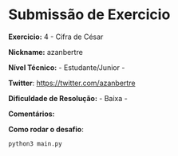 # Submissão de Exercicio

**Exercicio:** 4 - Cifra de César

**Nickname:** azanbertre

**Nível Técnico:** - Estudante/Junior -

**Twitter**: https://twitter.com/azanbertre

**Dificuldade de Resolução:** - Baixa -

**Comentários:**

**Como rodar o desafio**:

```bash
python3 main.py
```